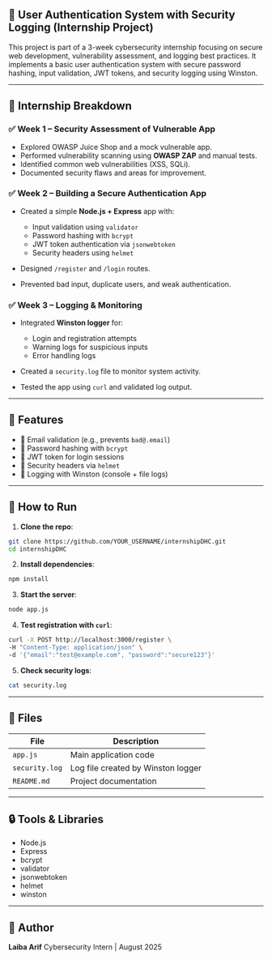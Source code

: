 

## 📌 User Authentication System with Security Logging (Internship Project)

This project is part of a 3-week cybersecurity internship focusing on secure web development, vulnerability assessment, and logging best practices. It implements a basic user authentication system with secure password hashing, input validation, JWT tokens, and security logging using Winston.

---

## 📅 Internship Breakdown

### ✅ Week 1 – Security Assessment of Vulnerable App

* Explored OWASP Juice Shop and a mock vulnerable app.
* Performed vulnerability scanning using **OWASP ZAP** and manual tests.
* Identified common web vulnerabilities (XSS, SQLi).
* Documented security flaws and areas for improvement.

### ✅ Week 2 – Building a Secure Authentication App

* Created a simple **Node.js + Express** app with:

  * Input validation using `validator`
  * Password hashing with `bcrypt`
  * JWT token authentication via `jsonwebtoken`
  * Security headers using `helmet`
* Designed `/register` and `/login` routes.
* Prevented bad input, duplicate users, and weak authentication.

### ✅ Week 3 – Logging & Monitoring

* Integrated **Winston logger** for:

  * Login and registration attempts
  * Warning logs for suspicious inputs
  * Error handling logs
* Created a `security.log` file to monitor system activity.
* Tested the app using `curl` and validated log output.

---

## 🧠 Features

* 📧 Email validation (e.g., prevents `bad@.email`)
* 🔐 Password hashing with `bcrypt`
* 🎫 JWT token for login sessions
* 🧱 Security headers via `helmet`
* 📜 Logging with Winston (console + file logs)

---

## 🚀 How to Run

1. **Clone the repo**:

```bash
git clone https://github.com/YOUR_USERNAME/internshipDHC.git
cd internshipDHC
```

2. **Install dependencies**:

```bash
npm install
```

3. **Start the server**:

```bash
node app.js
```

4. **Test registration with `curl`**:

```bash
curl -X POST http://localhost:3000/register \
-H "Content-Type: application/json" \
-d '{"email":"test@example.com", "password":"secure123"}'
```

5. **Check security logs**:

```bash
cat security.log
```

---

## 📂 Files

| File           | Description                        |
| -------------- | ---------------------------------- |
| `app.js`       | Main application code              |
| `security.log` | Log file created by Winston logger |
| `README.md`    | Project documentation              |

---

## 🔒 Tools & Libraries

* Node.js
* Express
* bcrypt
* validator
* jsonwebtoken
* helmet
* winston

---

## 👤 Author

**Laiba Arif**
Cybersecurity Intern | August 2025




